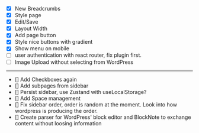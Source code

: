 - [x] New Breadcrumbs
- [x] Style page
- [x] Edit/Save
- [x] Layout Width
- [x] Add page button
- [x] Style nice buttons with gradient
- [x] Show menu on mobile
- [ ] user authentication with react router, fix plugin first.
- [ ] Image Upload without selecting from WordPress

---

- [] Add Checkboxes again
- [] Add subpages from sidebar
- [] Persist sidebar, use Zustand with useLocalStorage?
- [] Add Space management
- [] Fix sidebar order, order is random at the moment. Look into how wordpress is producing the order.
- [] Create parser for WordPress' block editor and BlockNote to exchange content without loosing information
